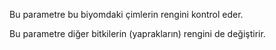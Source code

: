 Bu parametre bu biyomdaki çimlerin rengini kontrol eder.

Bu parametre diğer bitkilerin (yaprakların) rengini de değiştirir.